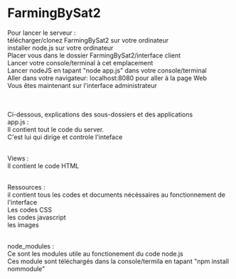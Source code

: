 # FarmingBySat2

Pour lancer le serveur : <br/>
télécharger/clonez FarmingBySat2 sur votre ordinateur<br/>
installer node.js sur votre ordinateur<br/>
Placer vous dans le dossier FarmingBySat2/interface client<br/>
Lancer votre console/terminal à cet emplacement<br/>
Lancer nodeJS en tapant "node app.js" dans votre console/terminal<br/>
Aller dans votre navigateur: localhost:8080 pour aller à la page Web<br/>
Vous êtes maintenant sur l'interface administrateur<br/><br/><br/>


Ci-dessous, explications des sous-dossiers et des applications<br/>
app.js : <br/> 
Il contient tout le code du server.<br/>
C'est lui qui dirige et controle l'inteface<br/><br/>


Views : <br/>
Il contient le code HTML<br/><br/>

Ressources : <br/>
il contient tous les codes et documents nécéssaires au fonctionnement de l'interface<br/>
Les codes CSS<br/>
les codes javascript<br/>
les images<br/><br/>

node_modules : <br/>
Ce sont les modules utile au fonctionement du code node.js<br/>
Ces module sont téléchargés dans la console/termila en tapant "npm install nommodule"<br/><br/>

